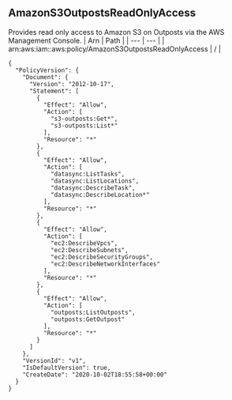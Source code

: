
## AmazonS3OutpostsReadOnlyAccess
Provides read only access to Amazon S3 on Outposts via the AWS Management Console.
| Arn | Path |
| --- | --- |
| arn:aws:iam::aws:policy/AmazonS3OutpostsReadOnlyAccess | / |
```
{
  "PolicyVersion": {
    "Document": {
      "Version": "2012-10-17",
      "Statement": [
        {
          "Effect": "Allow",
          "Action": [
            "s3-outposts:Get*",
            "s3-outposts:List*"
          ],
          "Resource": "*"
        },
        {
          "Effect": "Allow",
          "Action": [
            "datasync:ListTasks",
            "datasync:ListLocations",
            "datasync:DescribeTask",
            "datasync:DescribeLocation*"
          ],
          "Resource": "*"
        },
        {
          "Effect": "Allow",
          "Action": [
            "ec2:DescribeVpcs",
            "ec2:DescribeSubnets",
            "ec2:DescribeSecurityGroups",
            "ec2:DescribeNetworkInterfaces"
          ],
          "Resource": "*"
        },
        {
          "Effect": "Allow",
          "Action": [
            "outposts:ListOutposts",
            "outposts:GetOutpost"
          ],
          "Resource": "*"
        }
      ]
    },
    "VersionId": "v1",
    "IsDefaultVersion": true,
    "CreateDate": "2020-10-02T18:55:58+00:00"
  }
}
```

